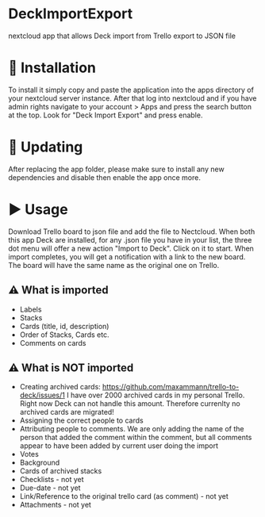 # DeckImportExport
nextcloud app that allows Deck import from Trello export to JSON file

# :rocket: Installation

To install it simply copy and paste the application into the apps directory of your nextcloud server instance. 
After that log into nextcloud and if you have admin rights navigate to your account > Apps and press the search button at the top.
Look for "Deck Import Export" and press enable. 

# :arrows_counterclockwise: Updating

After replacing the app folder, please make sure to install any new dependencies and disable then enable the app once more.

# :arrow_forward: Usage

Download Trello board to json file and add the file to Nectcloud. When both this app Deck are installed, for any .json file you have in your list, the three dot menu will offer a new action "Import to Deck". Click on it to start. When import completes, you will get a notification with a link to the new board. The board will have the same name as the original one on Trello.

## :warning: What is imported

* Labels
* Stacks
* Cards (title, id, description)
* Order of Stacks, Cards etc.
* Comments on cards

## :warning: What is NOT imported

* Creating archived cards: https://github.com/maxammann/trello-to-deck/issues/1
  I have over 2000 archived cards in my personal Trello. Right now Deck can not handle this amount. Therefore currenlty no archived cards are migrated!
* Assigning the correct people to cards
* Attributing people to comments. We are only adding the name of the person that added the comment within the comment, but all comments appear to have been added by current user doing the import
* Votes
* Background
* Cards of archived stacks
* Checklists - not yet
* Due-date - not yet
* Link/Reference to the original trello card (as comment) - not yet
* Attachments - not yet

